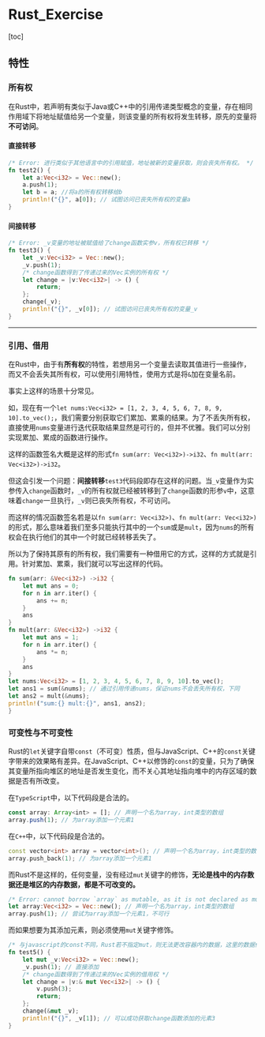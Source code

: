# Rust_Exercise
[toc]
## 特性

### 所有权

在Rust中，若声明有类似于Java或C++中的引用传递类型概念的变量，存在相同作用域下将地址赋值给另一个变量，则该变量的所有权将发生转移，原先的变量将**不可访问**。

#### 直接转移

```rust
/* Error: 进行类似于其他语言中的引用赋值，地址被新的变量获取，则会丧失所有权。 */
fn test2() {
    let a:Vec<i32> = Vec::new();
    a.push(1);
    let b = a; //将a的所有权转移给b
    println!("{}", a[0]); // 试图访问已丧失所有权的变量a
}

```

#### 间接转移

```rust
/* Error: _v变量的地址被赋值给了change函数实参v，所有权已转移 */
fn test3() {
    let _v:Vec<i32> = Vec::new();
    _v.push(1);
    /* change函数得到了传递过来的Vec实例的所有权 */
    let change = |v:Vec<i32>| -> () {
        return;
    };
    change(_v);
    println!("{}", _v[0]); // 试图访问已丧失所有权的变量_v
}
```



---



### 引用、借用

在Rust中，由于有**所有权**的特性，若想用另一个变量去读取其值进行一些操作，而又不会丢失其所有权，可以使用引用特性，使用方式是将`&`加在变量名前。

事实上这样的场景十分常见。

如，现在有一个`let nums:Vec<i32> = [1, 2, 3, 4, 5, 6, 7, 8, 9, 10].to_vec();`，我们需要分别获取它们累加、累乘的结果。为了不丢失所有权，直接使用`nums`变量进行迭代获取结果显然是可行的，但并不优雅。我们可以分别实现累加、累成的函数进行操作。

这样的函数签名大概是这样的形式`fn sum(arr: Vec<i32>)->i32`、`fn mult(arr: Vec<i32>)->i32`。

但这会引发一个问题：**间接转移**`test3`代码段即存在这样的问题。当`_v`变量作为实参传入`change`函数时，`_v`的所有权就已经被转移到了`change`函数的形参`v`中，这意味着`change`一旦执行，`_v`则已丧失所有权，不可访问。

而这样的情况函数签名若是以`fn sum(arr: Vec<i32>)`、`fn mult(arr: Vec<i32>)`的形式，那么意味着我们至多只能执行其中的一个`sum`或是`mult`，因为`nums`的所有权会在执行他们的其中一个时就已经转移丢失了。

所以为了保持其原有的所有权，我们需要有一种借用它的方式，这样的方式就是引用。针对累加、累乘，我们就可以写出这样的代码。

```rust
fn sum(arr: &Vec<i32>) ->i32 {
    let mut ans = 0;
    for n in arr.iter() {
        ans += n;
    }
    ans
}
fn mult(arr: &Vec<i32>) ->i32 {
    let mut ans = 1;
    for n in arr.iter() {
        ans *= n;
    }
    ans
}
let nums:Vec<i32> = [1, 2, 3, 4, 5, 6, 7, 8, 9, 10].to_vec();
let ans1 = sum(&nums); // 通过引用传递nums，保证nums不会丢失所有权，下同
let ans2 = mult(&nums);
println!("sum:{} mult:{}", ans1, ans2);
}
```





### 可变性与不可变性 

Rust的`let`关键字自带`const`（不可变）性质，但与JavaScript、C++的`const`关键字带来的效果略有差异。在JavaScript、C++以修饰的`const`的变量，只为了确保其变量所指向堆区的地址是否发生变化，而不关心其地址指向堆中的内存区域的数据是否有所改变。

在`TypeScript`中，以下代码段是合法的。

```typescript
const array: Array<int> = []; // 声明一个名为array，int类型的数组
array.push(1); // 为array添加一个元素1
```

在`C++`中，以下代码段是合法的。

```c++
const vector<int> array = vector<int>(); // 声明一个名为array，int类型的数组
array.push_back(1); // 为array添加一个元素1
```

而Rust不是这样的，任何变量，没有经过`mut`关键字的修饰，**无论是栈中的内存数据还是堆区的内存数据，都是不可改变的。**

```rust
/* Error: cannot borrow `array` as mutable, as it is not declared as mutable */
let array:Vec<i32> = Vec::new(); // 声明一个名为array，int类型的数组
array.push(1); // 尝试为array添加一个元素1，不可行
```

而如果想要为其添加元素，则必须使用`mut`关键字修饰。

```rust
/* 与javascript的const不同，Rust若不指定mut，则无法更改容器内的数据，这里的数据修改权不仅限于栈空间，更像是变量的可写权限？ */
fn test5() {
    let mut _v:Vec<i32> = Vec::new();
    _v.push(1); // 直接添加
    /* change函数得到了传递过来的Vec实例的借用权 */
    let change = |v:& mut Vec<i32>| -> () {
        v.push(3);
        return;
    };
    change(&mut _v);
    println!("{}", _v[1]); // 可以成功获取change函数添加的元素3
}
```



